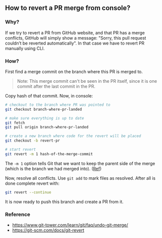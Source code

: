 ## How to revert a PR merge from console?

### Why?
If we try to revert a PR from GitHub website, and that PR has a merge conflicts, GitHub will simply show a message: "Sorry, this pull request couldn’t be reverted automatically". In that case we have to revert PR manually using CLI.

### How?
First find a merge commit on the branch where this PR is merged to.

> Note: This merge commit can't be seen in the PR itself, since it is one commit after the last commit in the PR.

Copy hash of that commit. Now, in console:

```sh
# checkout to the branch where PR was pointed to
git checkout branch-where-pr-landed

# make sure everything is up to date
git fetch
git pull origin branch-where-pr-landed

# create a new branch where code for the revert will be placed
git checkout -b revert-pr

# start revert
git revert -m 1 hash-of-the-merge-commit
```

The `-m 1` option tells Git that we want to keep the parent side of the merge (which is the branch we had merged into). ([Ref](https://www.git-tower.com/learn/git/faq/undo-git-merge/))

Now, resolve all conflicts. Use `git add` to mark files as resolved. After all is done complete revert with:

```sh
git revert --continue
```

It is now ready to push this branch and create a PR from it.

### Reference

 - https://www.git-tower.com/learn/git/faq/undo-git-merge/
 - https://git-scm.com/docs/git-revert
